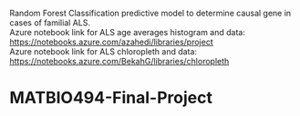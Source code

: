 Random Forest Classification predictive model to determine causal gene in cases of familial ALS.  
Azure notebook link for ALS age averages histogram and data: https://notebooks.azure.com/azahedi/libraries/project        
Azure notebook link for ALS chloropleth and data: https://notebooks.azure.com/BekahG/libraries/chloropleth
# MATBIO494-Final-Project
